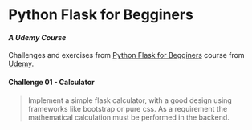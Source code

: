 # Python Flask for Begginers
#### _A Udemy Course_
Challenges and exercises from [Python Flask for Begginers][python-flask-for-begginers-link] course from [Udemy][udemy-link].

#### Challenge 01 - Calculator
> Implement a simple flask calculator, with a good design using frameworks like bootstrap or pure css. As a requirement the mathematical calculation must be performed in the backend.

   [udemy-link]: <https://www.udemy.com/>
   [python-flask-for-begginers-link]: <https://www.udemy.com/course/python-flask-for-beginners/>
